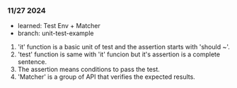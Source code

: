 ### 11/27 2024
- learned: Test Env + Matcher
- branch: unit-test-example
1. 'it' function is a basic unit of test and the assertion starts with 'should ~'.
2. 'test' function is same with 'it' funcion but it's assertion is a complete sentence.
3. The assertion means conditions to pass the test.
4. 'Matcher' is a group of API that verifies the expected results.